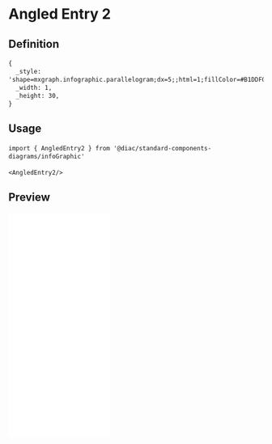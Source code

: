 # Angled Entry 2

## Definition

```
{
  _style: 'shape=mxgraph.infographic.parallelogram;dx=5;;html=1;fillColor=#B1DDF0;strokeColor=none;shadow=0;fontSize=17;fontColor=#FFFFFF;align=left;spacingLeft=10;fontStyle=1;whiteSpace=wrap;',
  _width: 1,
  _height: 30,
}
```

## Usage

```
import { AngledEntry2 } from '@diac/standard-components-diagrams/infoGraphic'

<AngledEntry2/>
```

## Preview

<img src="./angled-entry-2.png" width="200"/>
